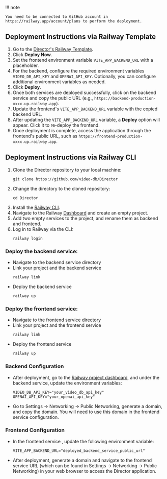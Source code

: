 !!! note

    You need to be connected to GitHub account in https://railway.app/account/plans to perform the deployment.

## Deployment Instructions via Railway Template

1. Go to the [Director's Railway Template](https://railway.app/template/QJbo7o?referralCode=XiD6Mt).
2. Click **Deploy Now**.
3. Set the frontend environment variable `VITE_APP_BACKEND_URL` with a placeholder.
4. For the backend, configure the required environment variables `VIDEO_DB_API_KEY` and `OPENAI_API_KEY`. Optionally, you can configure additional environment variables as needed.
5. Click **Deploy**.
6. Once both services are deployed successfully, click on the backend service and copy the public URL (e.g., `https://backend-production-xxxx.up.railway.app`).
7. Update the frontend's `VITE_APP_BACKEND_URL` variable with the copied backend URL.
8. After updating the `VITE_APP_BACKEND_URL` variable, a **Deploy** option will appear. Click it to re-deploy the frontend.
9. Once deployment is complete, access the application through the frontend's public URL, such as `https://frontend-production-xxxx.up.railway.app`.

## Deployment Instructions via Railway CLI

1. Clone the Director repository to your local machine:
    ```
    git clone https://github.com/video-db/Director
    ```
2. Change the directory to the cloned repository:
    ```
    cd Director
    ```
3. Install the [Railway CLI](https://docs.railway.app/guides/cli).
4. Navigate to the Railway [Dashboard](https://railway.app/dashboard) and create an empty project.
5. Add two empty services to the project, and rename them as backend and frontend.
6. Log in to Railway via the CLI:
    ```
    railway login
    ```

### Deploy the backend service:

* Navigate to the backend service directory
* Link your project and the backend service
    ```
    railway link 
    ```
* Deploy the backend service
    ```
    railway up
    ```
    
### Deploy the frontend service:

* Navigate to the frontend service directory
* Link your project and the frontend service
    ```
    railway link 
    ```
* Deploy the frontend service
    ```
    railway up
    ```

### Backend Configuration
* After deployment, go to the [Railway project dashboard](https://railway.app/dashboard), and under the backend service, update the environment variables:
    ``` 
    VIDEO_DB_API_KEY="your_video_db_api_key"
    OPENAI_API_KEY="your_openai_api_key"
    ```

* Go to Settings → Networking → Public Networking, generate a domain, and copy the domain. You will need to use this domain in the frontend service configuration.


### Frontend Configuration
* In the frontend service , update the following environment variable:
    ```
    VITE_APP_BACKEND_URL="deployed_backend_service_public_url"
    ```

* After deployment, generate a domain and navigate to the frontend service URL (which can be found in Settings → Networking → Public Networking) in your web browser to access the Director application.
